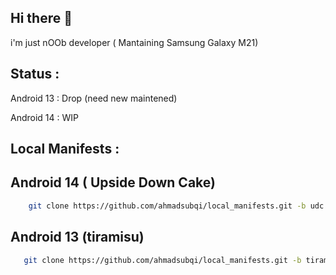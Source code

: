 Hi there 👋
---------
i'm just nOOb developer ( Mantaining Samsung Galaxy M21)

Status :
--------
Android 13 : Drop (need new maintened)

Android 14 : WIP

Local Manifests :
------------
Android 14 ( Upside Down Cake)
------
```bash
    git clone https://github.com/ahmadsubqi/local_manifests.git -b udc .repo/local_manifests
```
Android 13 (tiramisu)
----------
```bash
   git clone https://github.com/ahmadsubqi/local_manifests.git -b tiramisu .repo/local_manifests
```
